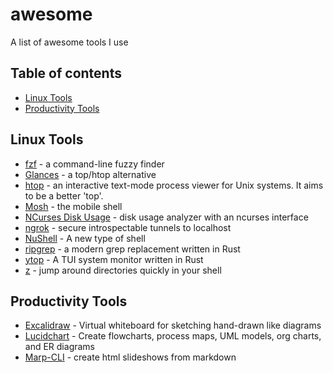 # awesome
A list of awesome tools I use

## Table of contents

  - [Linux Tools](#linux-tools)
  - [Productivity Tools](#productivity-tools)

## Linux Tools
- [fzf](https://github.com/junegunn/fzf) - a command-line fuzzy finder
- [Glances](https://github.com/nicolargo/glances) - a top/htop alternative
- [htop](https://github.com/hishamhm/htop) - an interactive text-mode process viewer for Unix systems. It aims to be a better 'top'.
- [Mosh](https://mosh.org/) - the mobile shell
- [NCurses Disk Usage](https://dev.yorhel.nl/ncdu) - disk usage analyzer with an ncurses interface
- [ngrok](https://ngrok.com/) - secure introspectable tunnels to localhost
- [NuShell](https://github.com/nushell/nushell) - A new type of shell
- [ripgrep](https://github.com/BurntSushi/ripgrep) - a modern grep replacement written in Rust
- [ytop](https://github.com/cjbassi/ytop) - A TUI system monitor written in Rust
- [z](https://github.com/rupa/z) - jump around directories quickly in your shell

## Productivity Tools
- [Excalidraw](https://excalidraw.com/) - Virtual whiteboard for sketching hand-drawn like diagrams 
- [Lucidchart](https://www.lucidchart.com/) - Create flowcharts, process maps, UML models, org charts, and ER diagrams
- [Marp-CLI](https://github.com/marp-team/marp-cli) - create html slideshows from markdown
